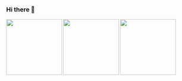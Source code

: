 ### Hi there 👋
<a href="https://github.com/shuntatakemoto">
  <img align="left" height="150px" src="https://github-readme-stats.vercel.app/api?username=shuntatakemoto&count_private=true&show_icons=true&theme=dracula" />
</a>
<a href="https://github.com/shuntatakemoto">
  <img align="left" height="150px" src="https://github-readme-stats.vercel.app/api/top-langs/?username=shuntatakemoto&layout=compact&theme=dracula" />
</a>
<a href="https://github.com/shuntatakemoto">
  <img align="left" height="150px" src="https://github-readme-stats.vercel.app/api/top-langs/?username="shuntatakemoto" />
</a>

